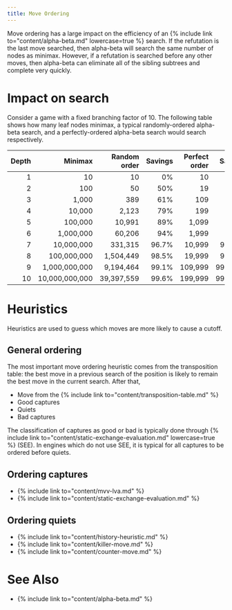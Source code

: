 ```yaml
---
title: Move Ordering
---
```

Move ordering has a large impact on the efficiency of an {% include link to="content/alpha-beta.md" lowercase=true %} search.
If the refutation is the last move searched, then alpha-beta will search the same number of nodes as minimax.
However, if a refutation is searched before any other moves, then alpha-beta can eliminate all of the sibling subtrees and complete very quickly.

# Impact on search

Consider a game with a fixed branching factor of 10.
The following table shows how many leaf nodes minimax, a typical randomly-ordered alpha-beta search, and a perfectly-ordered alpha-beta search would search respectively.

Depth | Minimax        | Random order  | Savings | Perfect order | Savings
-----:| --------------:| ------------: | -------:| -------------:| ------:
    1 |             10 |            10 |      0% |            10 | 0%
    2 |            100 |            50 |     50% |            19 | 81%
    3 |          1,000 |           389 |     61% |           109 | 89%
    4 |         10,000 |         2,123 |     79% |           199 | 98%
    5 |        100,000 |        10,991 |     89% |         1,099 | 98.9%
    6 |      1,000,000 |        60,206 |     94% |         1,999 | 99.8%
    7 |     10,000,000 |       331,315 |   96.7% |        10,999 | 99.89%
    8 |    100,000,000 |     1,504,449 |   98.5% |        19,999 | 99.98%
    9 |  1,000,000,000 |     9,194,464 |   99.1% |       109,999 | 99.989%
   10 | 10,000,000,000 |    39,397,559 |   99.6% |       199,999 | 99.998%

# Heuristics

Heuristics are used to guess which moves are more likely to cause a cutoff.

## General ordering

The most important move ordering heuristic comes from the transposition table: the best move in a previous search of the position is likely to remain the best move in the current search.
After that, 

- Move from the {% include link to="content/transposition-table.md" %}
- Good captures
- Quiets
- Bad captures

The classification of captures as good or bad is typically done through {% include link to="content/static-exchange-evaluation.md" lowercase=true %} (SEE).
In engines which do not use SEE, it is typical for all captures to be ordered before quiets.

## Ordering captures

- {% include link to="content/mvv-lva.md" %}
- {% include link to="content/static-exchange-evaluation.md" %}

## Ordering quiets

- {% include link to="content/history-heuristic.md" %}
- {% include link to="content/killer-move.md" %}
- {% include link to="content/counter-move.md" %}

# See Also

- {% include link to="content/alpha-beta.md" %}
